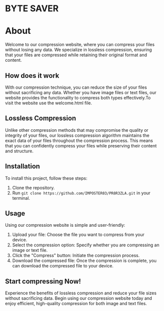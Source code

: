 # BYTE SAVER
# About
Welcome to our compression website, where you can compress your files without losing any data. We specialize in lossless compression, ensuring that your files are compressed while retaining their original format and content.

## How does it work
With our compression technique, you can reduce the size of your files without sacrificing any data. Whether you have image files or text files, our website provides the functionality to compress both types effectively.To visit the website use the welcome.html file.

## Lossless Compression
Unlike other compression methods that may compromise the quality or integrity of your files, our lossless compression algorithm maintains the exact data of your files throughout the compression process. This means that you can confidently compress your files while preserving their content and structure.
## Installation

To install this project, follow these steps:

1. Clone the repository.
2. Run `git clone https://github.com/IMPOSTER03/PR8R3ZLA.git` in your terminal.

## Usage
Using our compression website is simple and user-friendly:
1. Upload your file: Choose the file you want to compress from your device.
2. Select the compression option: Specify whether you are compressing an image or text file.
3. Click the "Compress" button: Initiate the compression process.
4. Download the compressed file: Once the compression is complete, you can download the compressed file to your device.

## Start compressing Now!
Experience the benefits of lossless compression and reduce your file sizes without sacrificing data. Begin using our compression website today and enjoy efficient, high-quality compression for both image and text files.
